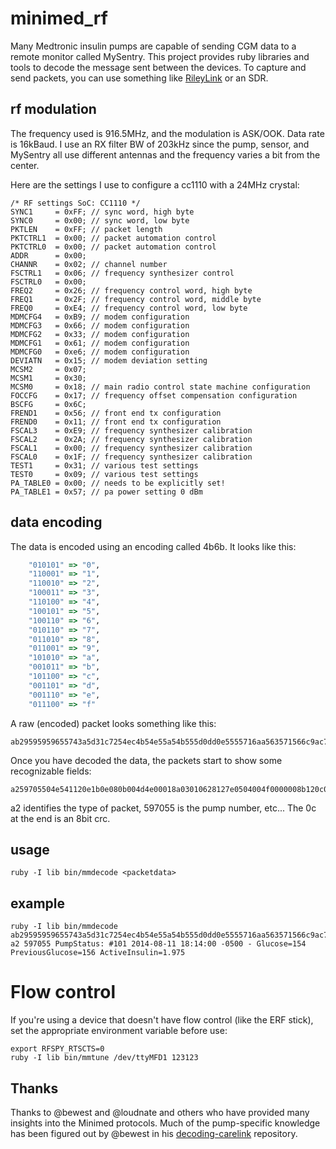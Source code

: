 # minimed_rf

Many Medtronic insulin pumps are capable of sending CGM data to a remote monitor called MySentry.  This project provides ruby libraries and tools to decode the message sent between the devices.  To capture and send packets, you can use something like [RileyLink](https://github.com/ps2/rileylink) or an SDR.

## rf modulation

The frequency used is 916.5MHz, and the modulation is ASK/OOK. Data rate is 16kBaud. I use an RX filter BW of 203kHz since the pump, sensor, and MySentry all use different antennas and the frequency varies a bit from the center.

Here are the settings I use to configure a cc1110 with a 24MHz crystal:

```
/* RF settings SoC: CC1110 */
SYNC1     = 0xFF; // sync word, high byte
SYNC0     = 0x00; // sync word, low byte
PKTLEN    = 0xFF; // packet length
PKTCTRL1  = 0x00; // packet automation control
PKTCTRL0  = 0x00; // packet automation control
ADDR      = 0x00;
CHANNR    = 0x02; // channel number
FSCTRL1   = 0x06; // frequency synthesizer control
FSCTRL0   = 0x00;
FREQ2     = 0x26; // frequency control word, high byte
FREQ1     = 0x2F; // frequency control word, middle byte
FREQ0     = 0xE4; // frequency control word, low byte
MDMCFG4   = 0xB9; // modem configuration
MDMCFG3   = 0x66; // modem configuration
MDMCFG2   = 0x33; // modem configuration
MDMCFG1   = 0x61; // modem configuration
MDMCFG0   = 0xe6; // modem configuration
DEVIATN   = 0x15; // modem deviation setting
MCSM2     = 0x07;
MCSM1     = 0x30;
MCSM0     = 0x18; // main radio control state machine configuration
FOCCFG    = 0x17; // frequency offset compensation configuration
BSCFG     = 0x6C;
FREND1    = 0x56; // front end tx configuration
FREND0    = 0x11; // front end tx configuration
FSCAL3    = 0xE9; // frequency synthesizer calibration
FSCAL2    = 0x2A; // frequency synthesizer calibration
FSCAL1    = 0x00; // frequency synthesizer calibration
FSCAL0    = 0x1F; // frequency synthesizer calibration
TEST1     = 0x31; // various test settings
TEST0     = 0x09; // various test settings
PA_TABLE0 = 0x00; // needs to be explicitly set!
PA_TABLE1 = 0x57; // pa power setting 0 dBm
```

## data encoding

The data is encoded using an encoding called 4b6b. It looks like this:

```ruby
    "010101" => "0",
    "110001" => "1",
    "110010" => "2",
    "100011" => "3",
    "110100" => "4",
    "100101" => "5",
    "100110" => "6",
    "010110" => "7",
    "011010" => "8",
    "011001" => "9",
    "101010" => "a",
    "001011" => "b",
    "101100" => "c",
    "001101" => "d",
    "001110" => "e",
    "011100" => "f"
```

A raw (encoded) packet looks something like this:
```
ab29595959655743a5d31c7254ec4b54e55a54b555d0dd0e5555716aa563571566c9ac7258e565574555d1c55555555568bc7256c55554e55a54b55555556c55
```

Once you have decoded the data, the packets start to show some recognizable fields:
```
a259705504e541120e1b0e080b004d4e00018a03010628127e0504004f0000008b120c000e080b00000c
```

a2 identifies the type of packet, 597055 is the pump number, etc...  The 0c at the end is an 8bit crc.

## usage

```
ruby -I lib bin/mmdecode <packetdata>
```

## example

```
ruby -I lib bin/mmdecode ab29595959655743a5d31c7254ec4b54e55a54b555d0dd0e5555716aa563571566c9ac7258e565574555d1c55555555568bc7256c55554e55a54b55555556c55
a2 597055 PumpStatus: #101 2014-08-11 18:14:00 -0500 - Glucose=154 PreviousGlucose=156 ActiveInsulin=1.975
```

# Flow control

If you're using a device that doesn't have flow control (like the ERF stick), set the appropriate environment variable before use:

```
export RFSPY_RTSCTS=0
ruby -I lib bin/mmtune /dev/ttyMFD1 123123
```

## Thanks

Thanks to @bewest and @loudnate and others who have provided many insights into the Minimed protocols. Much of the pump-specific knowledge has been figured out by @bewest in his [decoding-carelink](https://github.com/bewest/decoding-carelink) repository.
